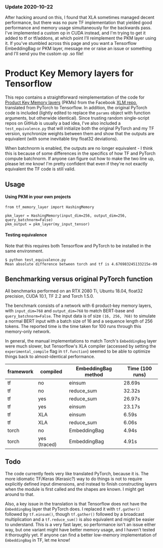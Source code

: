 ### Update 2020-10-22
After hacking around on this, I found that XLA sometimes managed decent performance, but there was no pure TF
implementation that yielded good performance and memory usage simultaneously for the backwards pass. 
I've implemented a custom op in CUDA instead, and I'm trying to get it added to tf or tf/addons, at which point
I'll reimplement the PKM layer using it. If you've stumbled across this page and you want a Tensorflow EmbeddingBag
or PKM layer, message me or raise an issue or something and I'll send you the custom op .so file!


# Product Key Memory layers for Tensorflow

This repo contains a straightforward reimplementation of the code for 
[Product Key Memory layers](https://arxiv.org/abs/1907.05242) (PKMs) from the Facebook
[XLM repo](https://github.com/facebookresearch/XLM/blob/master/PKM-layer.ipynb), translated from PyTorch to Tensorflow. 
In addition, the original PyTorch code is included (lightly edited to 
replace the `params` object with function arguments, but otherwide identical). Since trusting random single-script repos
on GitHub is usually a bad idea, I've also included a `test_equivalence.py` that will initialize both the original 
PyTorch and my TF version, synchronize weights between them and show that the outputs are equivalent (with some 
inevitable tiny float32 deviations).

When batchnorm is enabled, the outputs are no longer equivalent - I think this is because of some differences in the
specifics of how TF and PyTorch compute batchnorm. If anyone can figure out how to make the two line up, please let
me know! I'm pretty confident that even if they're not exactly equivalent the TF code is still valid.

## Usage

#### Using PKM in your own projects

```
from tf_memory_layer import HashingMemory

pkm_layer = HashingMemory(input_dim=256, output_dim=256, query_batchnorm=False)
pkm_output = pkm_layer(my_input_tensor)
```

#### Testing equivalence
Note that this requires both Tensorflow and PyTorch to be installed in the same environment.

```
$ python test_equivalence.py
Mean absolute difference between torch and tf is 4.676983245133215e-09
```

## Benchmarking versus original PyTorch function

All benchmarks performed on an RTX 2080 Ti, Ubuntu 18.04, float32 precision, CUDA 10.1, TF 2.2 and Torch 1.5.0.

The benchmark consists of a network with 6 product-key memory layers, with `input_dim=768` and `output_dim=768` to match
BERT-base and `query_batchnorm=False`. The input data is of size `(16, 256, 768)` to simulate a normal BERT
input with a batch size of 16 and a sequence length of 256 tokens. The reported time is the time taken for
100 runs through this memory-only network.

In general, the manual implementations to match Torch's `EmbeddingBag` layer were much slower, but Tensorflow's
XLA compiler (accessed by setting the `experimental_compile` flag in `tf.function`) seemed to be able to
optimize things back to almost-identical performance.

| framework | compiled     | EmbeddingBag method | Time (100 runs) |
|-----------|--------------|---------------------|-----------------|
| tf        | no           | einsum              | 28.69s           |
| tf        | no           | reduce_sum          | 32.32s           |
| tf        | yes          | reduce_sum          | 26.97s           |
| tf        | yes          | einsum              | 23.17s           |
| tf        | XLA          | einsum              | 6.59s            |
| tf        | XLA          | reduce_sum          | 6.06s            |
| torch     | no           | EmbeddingBag        | 4.94s            |
| torch     | yes (traced) | EmbeddingBag        | 4.91s            |



## Todo

The code currently feels very like translated PyTorch, because it is. The more idiomatic TF/Keras (Kerasic?) way
to do things is not to require explicitly defined input dimensions, and instead to finish constructing layers when the
module is first called and the shapes are known. I might get around to that.

Also, a key issue in the translation is that Tensorflow does not have the `EmbeddingBag` layer that PyTorch does. I
replaced it with `tf.gather()` followed by `tf.einsum()`, though `tf.gather()` followed by a broadcast multiplication
and a `tf.reduce_sum()` is also equivalent and might be easier to understand. This is a very fast layer, so performance
isn't an issue either way, but one variant might have better memory usage, and I haven't tested it 
thoroughly yet. If anyone can find a better low-memory implementation of `EmbeddingBag` in TF, let me know!